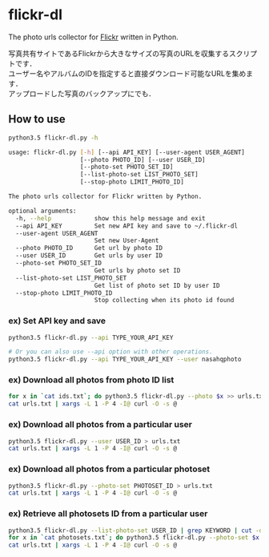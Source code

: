 # flickr-dl
The photo urls collector for [Flickr](https://www.flickr.com/ "Flickr") written in Python.

写真共有サイトであるFlickrから大きなサイズの写真のURLを収集するスクリプトです．  
ユーザー名やアルバムのIDを指定すると直接ダウンロード可能なURLを集めます．  
アップロードした写真のバックアップにでも．

## How to use

```bash
python3.5 flickr-dl.py -h

usage: flickr-dl.py [-h] [--api API_KEY] [--user-agent USER_AGENT]
                    [--photo PHOTO_ID] [--user USER_ID]
                    [--photo-set PHOTO_SET_ID]
                    [--list-photo-set LIST_PHOTO_SET]
                    [--stop-photo LIMIT_PHOTO_ID]

The photo urls collector for Flickr written by Python.

optional arguments:
  -h, --help            show this help message and exit
  --api API_KEY         Set new API key and save to ~/.flickr-dl
  --user-agent USER_AGENT
                        Set new User-Agent
  --photo PHOTO_ID      Get url by photo ID
  --user USER_ID        Get urls by user ID
  --photo-set PHOTO_SET_ID
                        Get urls by photo set ID
  --list-photo-set LIST_PHOTO_SET
                        Get list of photo set ID by user ID
  --stop-photo LIMIT_PHOTO_ID
                        Stop collecting when its photo id found
```

### ex) Set API key and save

```bash
python3.5 flickr-dl.py --api TYPE_YOUR_API_KEY

# Or you can also use --api option with other operations.
python3.5 flickr-dl.py --api TYPE_YOUR_API_KEY --user nasahqphoto
```

### ex) Download all photos from photo ID list

```bash
for x in `cat ids.txt`; do python3.5 flickr-dl.py --photo $x >> urls.txt; done;
cat urls.txt | xargs -L 1 -P 4 -I@ curl -O -s @
```

### ex) Download all photos from a particular user

```bash
python3.5 flickr-dl.py --user USER_ID > urls.txt
cat urls.txt | xargs -L 1 -P 4 -I@ curl -O -s @
```

### ex) Download all photos from a particular photoset

```bash
python3.5 flickr-dl.py --photo-set PHOTOSET_ID > urls.txt
cat urls.txt | xargs -L 1 -P 4 -I@ curl -O -s @
```

### ex) Retrieve all photosets ID from a particular user

```bash
python3.5 flickr-dl.py --list-photo-set USER_ID | grep KEYWORD | cut -d ' ' -f 1 > photosets.txt
for x in `cat photosets.txt`; do python3.5 flickr-dl.py --photo-set $x >> urls.txt; done;
cat urls.txt | xargs -L 1 -P 4 -I@ curl -O -s @
```
